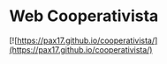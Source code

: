 # Web Cooperativista

[![https://pax17.github.io/cooperativista/](https://pax17.github.io/cooperativista/)

